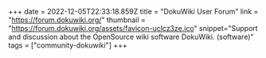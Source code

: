 +++
date = 2022-12-05T22:33:18.859Z
title = "DokuWiki User Forum"
link = "https://forum.dokuwiki.org/"
thumbnail = "https://forum.dokuwiki.org/assets/favicon-uclcz3ze.ico"
snippet="Support and discussion about the OpenSource wiki software DokuWiki. (software)"
tags = ["community-dokuwiki"]
+++
